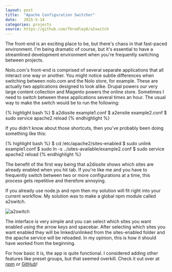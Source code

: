 ```yaml
---
layout: post
title:  "Apache Configuration Switcher"
date:   2015-5-14
categories: projects
source: https://github.com/fbradley8/a2switch
---
```

The front-end is an exciting place to be, but there's chaos in that fast-paced environment. I'm being dramatic of course, but it's essential to have a streamlined development environment when you're frequently switching between projects.

Nolo.com's front-end is comprised of several separate applications that all interact one way or another. You might notice subtle differences when switching between nolo.com and the Nolo store, for example. These are actually two applications designed to look alike. Drupal powers our very large content collection and Magento powers the online store. Sometimes I need to switch between these applications several times an hour. The usual way to make the switch would be to run the following:

{% highlight bash %}
$ a2dissite example1.conf
$ a2ensite example2.conf
$ sudo service apache2 reload
{% endhighlight %}

If you didn't know about those shortcuts, then you've probably been doing something like this:

{% highlight bash %}
$ cd /etc/apache2/sites-enabled
$ sudo unlink example1.conf
$ sudo ln -s ../sites-available/example2.conf
$ sudo service apache2 reload
{% endhighlight %}

The benefit of the first way being that a2dissite shows which sites are already enabled when you hit tab. If you're like me and you have to frequently switch between two or more configurations at a time, this process gets repetitive and therefore annoying.

If you already use node.js and npm then my solution will fit right into your current workflow. My solution was to make a global npm module called a2switch.

![a2switch](https://github.com/fbradley8/a2switch/raw/master/screenshot.png)

The interface is very simple and you can select which sites you want enabled using the arrow keys and spacebar. After selecting which sites you want enabled they will be linked/unlinked from the sites-enabled folder and the apache service will be reloaded. In my opinion, this is how it should have worked from the beginning.

For how basic it is, the app is quite functional. I considered adding other features like preset groups, but that seemed overkill. Check it out over at [npm](https://www.npmjs.com/package/a2switch) or [GitHub](https://github.com/fbradley8/a2switch)!
